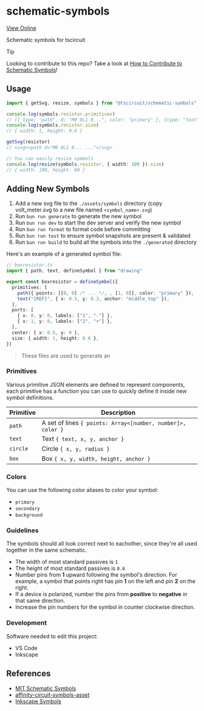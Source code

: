# schematic-symbols

[View Online](https://symbols.tscircuit.com/)

Schematic symbols for tscircuit

> [!TIP]
> Looking to contribute to this repo? Take a look at [How to Contribute to Schematic Symbols](https://blog.tscircuit.com/p/how-to-contribute-to-schematic-symbols)!

## Usage

```ts
import { getSvg, resize, symbols } from "@tscircuit/schematic-symbols"

console.log(symbols.resistor.primitives)
// [{ type: "path", d: "M0 0L1 0...", color: "primary" }, {type: "text", text: "{REF}", ... }]
console.log(symbols.resistor.size)
// { width: 1, height: 0.6 }

getSvg(resistor)
// <svg><path d="M0 0L1 0... ..."</svg>

// You can easily resize symbols
console.log(resize(symbols.resistor, { width: 100 }).size)
// { width: 100, height: 60 }
```

## Adding New Symbols

1. Add a new svg file to the `./assets/symbols` directory (copy volt_meter.svg to a new file named `<symbol_name>.svg`)
2. Run `bun run generate` to generate the new symbol
3. Run `bun run dev` to start the dev server and verify the new symbol
4. Run `bun run format` to format code before committing
5. Run `bun run test` to ensure symbol snapshots are present & validated
6. Run `bun run build` to build all the symbols into the `./generated` directory

Here's an example of a generated symbol file:

```ts
// boxresistor.ts
import { path, text, defineSymbol } from "drawing"

export const boxresistor = defineSymbol({
  primitives: [
    path({ points: [[0, 0] /* ... */, , [1, 0]], color: "primary" }),
    text("{REF}", { x: 0.5, y: 0.3, anchor: "middle_top" }),
  ],
  ports: [
    { x: 0, y: 0, labels: ["1", "-"] },
    { x: 1, y: 0, labels: ["2", "+"] },
  ],
  center: { x: 0.5, y: 0 },
  size: { width: 1, height: 0.6 },
})
```

> These files are used to generate an

### Primitives

Various primitive JSON elements are defined to represent components, each primitive has
a function you can use to quickly define it inside new symbol definitions.

| Primitive | Description                                                 |
| --------- | ----------------------------------------------------------- |
| `path`    | A set of lines `{ points: Array<[number, number]>, color }` |
| `text`    | Text `{ text, x, y, anchor }`                               |
| `circle`  | Circle `{ x, y, radius }`                                   |
| `box`     | Box `{ x, y, width, height, anchor }`                       |

### Colors

You can use the following color aliases to color your symbol:

- `primary`
- `secondary`
- `background`

### Guidelines

The symbols should all look correct next to eachother, since they're all used together
in the same schematic.

- The width of most standard passives is `1`
- The height of most standard passives is `0.6`
- Number pins from **1** upward following the symbol's direction. For example,
  a symbol that points right has pin **1** on the left and pin **2** on the
  right.
- If a device is polarized, number the pins from **positive** to **negative** in
  that same direction.
- Increase the pin numbers for the symbol in counter clockwise direction.

### Development

Software needed to edit this project:

- VS Code
- Inkscape

## References

- [MIT Schematic Symbols](https://github.com/sjgallagher2/SchematicSymbolsSVG)
- [affinity-circuit-symbols-asset](https://github.com/keikawa/affinity-circuit-symbols-asset/tree/main)
- [Inkscape Symbols](https://github.com/upb-lea/Inkscape_electric_Symbols?tab=readme-ov-file)
